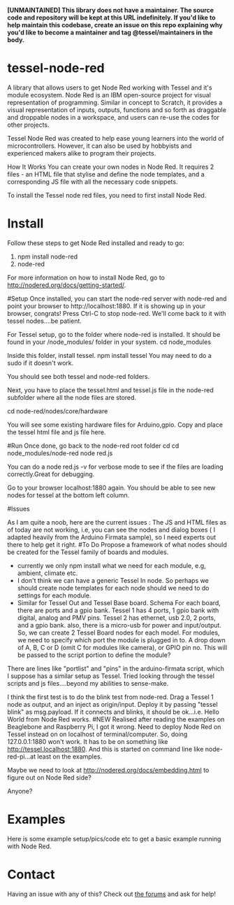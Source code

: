 **[UNMAINTAINED] This library does not have a maintainer. The source code and repository will be kept at this URL indefinitely. If you'd like to help maintain this codebase, create an issue on this repo explaining why you'd like to become a maintainer and tag @tessel/maintainers in the body.**

# tessel-node-red
A library that allows users to get Node Red working with Tessel and it's module ecosystem.
Node Red is an IBM open-source project for visual representation of programming. Similar in concept to Scratch, it provides a visual representation of inputs, outputs, functions and so forth as draggable and droppable nodes in a workspace, and users can re-use the codes for other projects.

Tessel Node Red was created to help ease young learners into the world of microcontrollers. However, it can also be used by hobbyists and experienced makers alike to program their projects.

How It Works
You can create your own nodes in Node Red. It requires 2 files - an HTML file that stylise and define the node templates, and a corresponding JS file with all the necessary code snippets. 

To install the Tessel node red files, you need to first install Node Red. 

# Install
Follow these steps to get Node Red installed and ready to go:
 
1.	npm install node-red
2.	node-red

For more information on how to install Node Red, go to http://nodered.org/docs/getting-started/.

#Setup
Once installed, you can start the node-red server with node-red and point your browser to http://localhost:1880.
If it is showing up in your browser, congrats! Press Ctrl-C to stop node-red. We'll come back to it with tessel nodes....be patient.

For Tessel setup, go to the folder where node-red is installed. It should be found in your /node_modules/ folder in your system.
cd node_modules

Inside this folder, install tessel.
npm install tessel
 You may need to do a sudo if it doesn't work.
 
You should see both tessel and node-red folders.

Next, you have to place the tessel.html and tessel.js file in the node-red subfolder where all the node files are stored.

cd node-red/nodes/core/hardware

You will see some existing hardware files for Arduino,gpio. Copy and place the tessel html file and js file here.

#Run
Once done, go back to the node-red root folder
cd
cd node_modules/node-red
node red.js

You can do a node red.js -v for verbose mode to see if the files are loading correctly.Great for debugging.

Go to your browser localhost:1880 again. You should be able to see new nodes for tessel at the bottom left column.

#Issues

As I am quite a noob, here are the current issues :
The JS and HTML files as of today are not working, i.e, you can see the nodes and dialog boxes ( I adapted heavily from the Arduino Firmata sample), so I need experts out there to help get it right.
#To Do
Propose a framework of what nodes should be created for the Tessel family of boards and modules.
- currently we only npm install what we need for each module, e.g, ambient, climate etc. 
- I don't think we can have a generic Tessel In node. So perhaps we should create node templates for each node should we need to do settings for each module.
- Similar for Tessel Out and Tessel Base board.
Schema 
For each board, there are ports and a gpio bank. Tessel 1 has 4 ports, 1 gpio bank with digital, analog and PMV pins. Tessel 2 has ethernet, usb 2.0, 2 ports, and a gpio bank. also, there is a micro-usb for power and input/output. So, we can create 2 Tessel Board nodes for each model.
For modules, we need to specify which port the module is plugged in to. A drop down of A, B, C or D (omit C for modules like camera), or GPIO pin no. This will be passed to the script portion to define the module?

There are lines like "portlist" and "pins" in the arduino-firmata script, which I suppose has a similar setup as Tessel. Tried looking through the tessel scripts and js files....beyond my abilities to sense-make.

I think the first test is to do the blink test from node-red. Drag a Tessel 1 node as output, and an inject as origin/input. Deploy it by passing "tessel blink" as msg.payload. If it connects and blinks, it should be ok...i.e. Hello World from Node Red works.
#NEW
Realised after reading the examples on Beaglebone and Raspberry Pi, I got it wrong. Need to deploy Node Red on Tessel instead on on localhost of terminal/computer. So, doing 127.0.0.1:1880 won't work. 
It has to be on something like http://tessel.localhost:1880.  And this is started on command line like node-red-pi...at least on the examples. 

Maybe we need to look at  http://nodered.org/docs/embedding.html to figure out on Node Red side? 

Anyone?

# Examples
Here is some example setup/pics/code etc to get a basic example running with Node Red.

# Contact
Having an issue with any of this? Check out [the forums](https://forums.tessel.io/) and ask for help!
